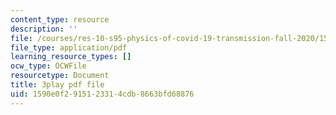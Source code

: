 ```yaml
---
content_type: resource
description: ''
file: /courses/res-10-s95-physics-of-covid-19-transmission-fall-2020/1590e0f2915123314cdb8663bfd68876_nyuKHTzr6xA.pdf
file_type: application/pdf
learning_resource_types: []
ocw_type: OCWFile
resourcetype: Document
title: 3play pdf file
uid: 1590e0f2-9151-2331-4cdb-8663bfd68876
---
```

